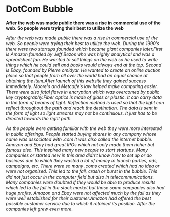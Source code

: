 # DotCom Bubble

**After the web was made public there was a rise in commercial use of the web. So people were trying their best to utilize the web**

*After the web was made public there was a rise in commercial use of the web. So people were trying their best to utilize the web. During the 1990's there were two startups founded which became giant companies later.First is Amazon founded by Jeff Bezos who was highly analytical and was a spreadsheet fan. He wanted to sell things on the web so he used to write things which he could sell and books would always end at the top. Second is Ebay, founded by Pierre omidyar. He wanted to create an online auction place so that people from all over the world had an equal chance at obtaining the item.After launch of this website they gained success immediately. Moore's and Metcalfe's law helped make computing easier. There were also fatal flaws in encryption which was overcomed by public key cryptography.Fiber optics is made of glass or plastic. It can carry data in the form of beams of light. Reflection method is used so that the light can reflect throughout the path and reach the destination. The data is sent in the form of light so light streams may not be continuous. It just has to be directed towards the right path.*

*As the people were getting familiar with the web they were more interested in public offerings. People started buying shares in any company whose name was associated with .com it was also called the internet bubble. Amazon and Ebay had great IPOs which not only made them richer but famous also. This inspired many new people to start startups. Many companies or started new in this area didn't know how to set up or do business due to which they wasted a lot of money in launch parties, ads, campaigns, etc. There were so many .coms created which had no idea or were not organised. This led to the fall, crash or burst in the bubble. This did not just occur in the computer field but also in telecommunications. Many companies were doubted if they would be able to produce results which led to the fall in the stock market but those some companies also had huge profits. Amazon and Ebay were not affected much by the fall as they were well established for their customer.Amazon had offered the best possible customer service due to which it retained its position. After the companies left grew even more.*

